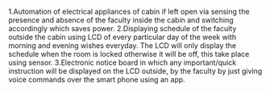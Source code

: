 1.Automation of electrical appliances of cabin if left open via sensing the presence and absence of the faculty inside the cabin and switching accordingly which saves power.
2.Displaying schedule of the faculty outside the cabin using LCD of every particular day of the week with morning and evening wishes everyday. The LCD will only display the schedule when the room is locked otherwise it will be off, this take place using sensor.
3.Electronic notice board in which any important/quick instruction will be displayed on the LCD outside, by the faculty by just giving voice commands over the smart phone using an app.
